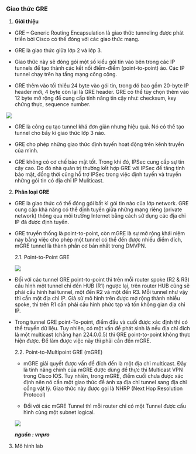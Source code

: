 ### Giao thức GRE
1. **Giới thiệu**
  - GRE – Generic Routing Encapsulation là giao thức tunneling được phát triển bởi Cisco có thể đóng với các giao thức mạng.  
  
  - GRE là giao thức giữa lớp 2 và lớp 3.  
  
  - Giao thức này sẽ đóng gói một số kiểu gói tin vào bên trong các IP tunnels để tạo thành các kết nối điểm-điểm 
  (point-to-point) ảo. Các IP tunnel chạy trên hạ tầng mạng công cộng.
  
  - GRE thêm vào tối thiểu 24 byte vào gói tin, trong đó bao gồm 20-byte IP header mới, 4 byte còn lại là GRE header. 
  GRE có thể tùy chọn thêm vào 12 byte mở rộng để cung cấp tính năng tin cậy như: checksum, key chứng thực, sequence number.
  <img src= http://i.imgur.com/JGhvtfQ.jpg >
  
  - GRE là công cụ tạo tunnel khá đơn giản nhưng hiệu quả. Nó có thể tạo tunnel cho bấy kì giao thức lớp 3 nào.
  
  - GRE cho phép những giao thức định tuyến hoạt động trên kênh truyền của mình.

  - GRE không có cơ chế bảo mật tốt. Trong khi đó, IPSec cung cấp sự tin cậy cao. Do đó nhà quản trị thường kết hợp GRE với 
  IPSec để tăng tính bảo mật, đồng thời cũng hỗ trợ IPSec trong việc định tuyến và truyền những gói tin có địa chỉ IP 
  Muliticast.
  
 2. **Phân loại GRE**
 
  - GRE là giao thức có thể đóng gói bất kì gói tin nào của lớp network. GRE cung cấp khả năng có thể định tuyến giữa những 
  mạng riêng (private network) thông qua môi trường Internet bằng cách sử dụng các địa chỉ IP đã được định tuyến.

  - GRE truyền thống là point-to-point, còn mGRE là sự mở rộng khái niệm này bằng việc cho phép một tunnel có thể đến được 
  nhiều điểm đích, mGRE tunnel là thành phần cơ bản nhất trong DMVPN.
  
    2.1. Point-to-Point GRE
    
    <img src=http://i.imgur.com/MRTOG2K.jpg>
    
  - Đối với các tunnel GRE point-to-point thì trên mỗi router spoke (R2 & R3) cấu hình một tunnel chỉ đến HUB (R1) ngược lại,
  trên router HUB cũng sẽ phải cấu hình hai tunnel, một đến R2 và một đến R3. Mỗi tunnel như vậy thì cần một địa chỉ IP. Giả 
  sử mô hình trên được mở rộng thành nhiều spoke, thì trên R1 cần phải cấu hình phức tạp và tốn không gian địa chỉ IP.
  
  - Trong tunnel GRE point-To-point, điểm đầu và cuối được xác định thì có thể truyền dữ liệu. Tuy nhiên, có một vấn đề phát 
  sinh là nếu địa chỉ đích là một multicast (chẳng hạn 224.0.0.5) thì GRE point-to-point không thực hiện được. Để làm được 
  việc này thì phải cần đến mGRE.
  
    2.2. Point-to-Multipoint GRE (mGRE)
    - mGRE giải quyết được vấn đề đích đến là một địa chỉ multicast. Đây là tính năng chính của mGRE được dùng để thực thi 
    Multicast VPN trong Cisco IOS. Tuy nhiên, trong mGRE, điểm cuối chưa được xác định nên nó cần một giao thức 
    để ánh xạ địa chỉ tunnel sang địa chỉ cổng vật lý. Giao thức này được gọi là NHRP (Next Hop Resolution Protocol)
    
    - Đối với các mGRE Tunnel thì mỗi router chỉ có một Tunnel được cấu hình cùng một subnet logical.
    <img src= http://i.imgur.com/YHuKkUk.jpg>
    
    ***nguồn : vnpro***
    
  3. Mô hình lab

